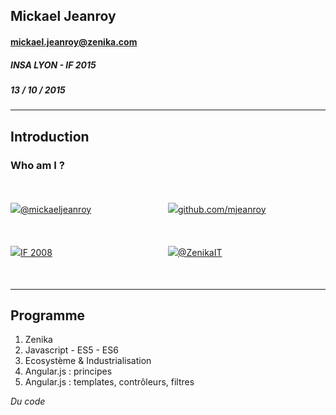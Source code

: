## Mickael Jeanroy
#### mickael.jeanroy@zenika.com
##### INSA LYON - IF 2015
##### 13 / 10 / 2015

---

## Introduction

### Who am I ?

<div style="display: flex; width: 100%; margin: 50px 0;">
  <div style="flex: 1;">
    <a href="https://twitter.com/mickaeljeanroy">
      <img class="icon icon-small icon-block" src="images/twitter.png">@mickaeljeanroy
    </a>
  </div>
  <div style="flex: 1;">
    <a href="https://github.com/mjeanroy">
      <img class="icon icon-small icon-block" src="images/github.png">github.com/mjeanroy
    </a>
  </div>
</div>
<div style="display: flex; width: 100%; margin: 50px 0;">
  <div style="flex: 1;">
    <a href="http://if.insa-lyon.fr/">
      <img class="icon icon-small icon-block" src="images/insa-lyon.jpg">IF 2008
    </a>
  </div>
  <div style="flex: 1;">
    <a href="https://twitter.com/ZenikaIT">
      <img class="icon icon-small icon-block" src="images/zenika.jpeg">@ZenikaIT
    </a>
  </div>
</div>

---

## Programme

1. Zenika</li>
2. Javascript - ES5 - ES6</li>
3. Ecosystème & Industrialisation</li>
4. Angular.js : principes</li>
5. Angular.js : templates, contrôleurs, filtres</li>

*Du code*

